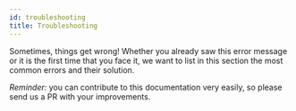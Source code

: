 ```yaml
---
id: troubleshooting
title: Troubleshooting
---
```


Sometimes, things get wrong! Whether you already saw
this error message or it is the first time that
you face it, we want to list in this section the
most common errors and their solution.

_Reminder:_ you can contribute to this documentation
very easily, so please send us a PR with your improvements.
